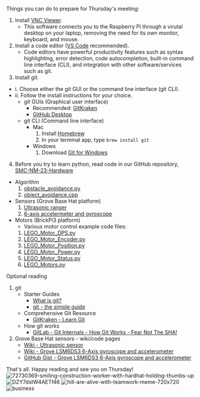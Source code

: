 Things you can do to prepare for Thursday's meeting:
1. Install [VNC Viewer](https://www.realvnc.com/en/connect/download/viewer/).
    - This software connects you to the Raspberry Pi through a virutal desktop on your laptop, removing the need for its own monitor, keyboard, and mouse.
2. Install a code editor ([VS Code](https://code.visualstudio.com/) recommended).
    - Code editors have powerful productivity features such as syntax highlighting, error detection, code autocompletion, built-in command line interface (CLI), and integration with other software/services such as git.
3. Install git.
- i. Choose either the git GUI or the command line interface (git CLI).
- ii. Follow the install instructions for your choice.
    - git GUIs (Graphical user interface)
        - Recommended: [GitKraken](https://www.gitkraken.com/) 
        - [GitHub Desktop](https://desktop.github.com/)
    - git CLI (Command line interface)
        - Mac
            1. Install [Homebrew](https://brew.sh/)
            2. In your terminal app, type ```brew install git```
        - Windows
            1. Download [Git for Windows](https://gitforwindows.org/)
4. Before you try to learn python, read code in our GitHub repository, [SMC-NM-23-Hardware](https://github.com/SMC-NM-Hardware-Team/SMC-NM-23-Hardware)
- Algorithm
    1. [obstacle_avoidance.py](https://github.com/SMC-NM-Hardware-Team/SMC-NM-23-Hardware/blob/main/1_obstacle_avoidance/obstacle_avoidance.py)
    2. [object_avoidance.cpp](https://github.com/SMC-NM-Hardware-Team/SMC-NM-23-Hardware/blob/main/1_obstacle_avoidance/design_notes/object_avoidance.cpp)
- Sensors (Grove Base Hat platform)
    1. [Ultrasonic ranger](https://github.com/SMC-NM-Hardware-Team/SMC-NM-23-Hardware/blob/main/1_obstacle_avoidance/design_notes/object_avoidance.cpp)
    2. [6-axis accelermeter and gyroscope](https://github.com/SMC-NM-Hardware-Team/SMC-NM-23-Hardware/blob/main/1_obstacle_avoidance/drivers/grove.py/grove/grove_6_axis_accel_gyro_bmi088.py)
- Motors (BrickPi3 platform)
    - Various motor control example code files:
     1. [LEGO_Motor_DPS.py](https://github.com/SMC-NM-Hardware-Team/SMC-NM-23-Hardware/blob/main/1_obstacle_avoidance/drivers/BrickPi3/Software/Python/Examples/LEGO_Motor_DPS.py)
    2. [LEGO_Motor_Encoder.py](https://github.com/SMC-NM-Hardware-Team/SMC-NM-23-Hardware/blob/main/1_obstacle_avoidance/drivers/BrickPi3/Software/Python/Examples/LEGO_Motor_Encoder.py)
    3. [LEGO_Motor_Position.py](https://github.com/SMC-NM-Hardware-Team/SMC-NM-23-Hardware/blob/main/1_obstacle_avoidance/drivers/BrickPi3/Software/Python/Examples/LEGO_Motor_Position.py)
    4. [LEGO_Motor_Power.py](https://github.com/SMC-NM-Hardware-Team/SMC-NM-23-Hardware/blob/main/1_obstacle_avoidance/drivers/BrickPi3/Software/Python/Examples/LEGO_Motor_Power.py)
    5. [LEGO_Motor_Status.py](https://github.com/SMC-NM-Hardware-Team/SMC-NM-23-Hardware/blob/main/1_obstacle_avoidance/drivers/BrickPi3/Software/Python/Examples/LEGO_Motor_Status.py)
    6. [LEGO_Motors.py](https://github.com/SMC-NM-Hardware-Team/SMC-NM-23-Hardware/blob/main/1_obstacle_avoidance/drivers/BrickPi3/Software/Python/Examples/LEGO_Motors.py)



Optional reading
1. git
    - Starter Guides
        - [What is git?](https://www.nobledesktop.com/learn/git/what-is-git)
        - [git - the simple guide](https://rogerdudler.github.io/git-guide/)
    - Comprehensive Git Resource
        - [GitKraken - Learn Git](https://www.gitkraken.com/learn/git)
    - How git works
        - [GitLab - Git Internals - How Git Works - Fear Not The SHA!](https://www.youtube.com/watch?v=P6jD966jzlk)
2. Grove Base Hat sensors - wiki/code pages
    - [Wiki - Ultrasonic sensor](https://wiki.seeedstudio.com/Grove-Ultrasonic_Ranger/#play-with-raspberry-pi-with-grove-base-hat-for-raspberry-pi)
    - [Wiki - Grove LSM6DS3 6-Axis gyroscope and accelerometer](https://wiki.seeedstudio.com/Grove-6-Axis_AccelerometerAndGyroscope/)
    - [GitHub Gist - Grove LSM6DS3 6-Axis gyroscope and accelerometer](https://gist.github.com/omiq/2ecb56267a0bb68fbf5be5af53687d0e)



That's all. Happy reading and see you on Thursday!
![72730369-smiling-construction-worker-with-hardhat-holding-thumbs-up](https://user-images.githubusercontent.com/19840760/224535919-3faa1b70-ba18-4415-a4f6-13a4d34fa0dd.jpg)
![DZY7dstW4AETf46](https://user-images.githubusercontent.com/19840760/224536044-b46766e9-d84a-4b4e-9756-47cfc91a4c3a.jpg)
![hill-are-alive-with-teamwork-meme-720x720](https://user-images.githubusercontent.com/19840760/224536072-77d1a771-32a0-4cde-92af-e4ebbe536b11.jpg)
![business](https://user-images.githubusercontent.com/19840760/224536077-0397eb0b-9abb-499e-a990-99a056892944.jpg)

